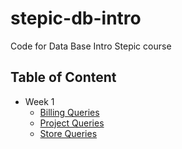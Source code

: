 # stepic-db-intro

Code for Data Base Intro Stepic course

## Table of Content

- Week 1
    - [Billing Queries](week_1/billing_queries.sql)
    - [Project Queries](week_1/project_queries.sql)
    - [Store Queries](week_1/store_queries.sql)
